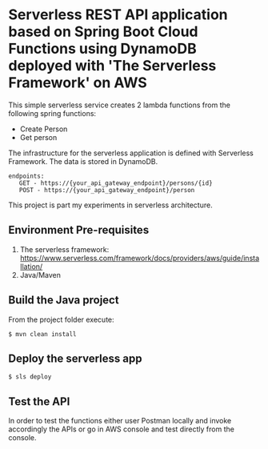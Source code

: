 # Serverless REST API application based on Spring Boot Cloud Functions using DynamoDB deployed with 'The Serverless Framework' on AWS

This simple serverless service creates 2 lambda functions from the following spring functions:
- Create Person
- Get person

The infrastructure for the serverless application is defined with Serverless Framework.
The data is stored in DynamoDB.

```
endpoints:
   GET - https://{your_api_gateway_endpoint}/persons/{id}
   POST - https://{your_api_gateway_endpoint}/person
```

This project is part my experiments in serverless architecture.

## Environment Pre-requisites
1) The serverless framework: https://www.serverless.com/framework/docs/providers/aws/guide/installation/
2) Java/Maven

## Build the Java project
From the project folder execute:
```
$ mvn clean install
```

## Deploy the serverless app
```
$ sls deploy
```

## Test the API
In order to test the functions either user Postman locally and invoke accordingly the APIs or go in AWS console and test
directly from the console. 
